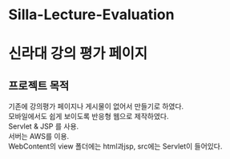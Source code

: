 # Silla-Lecture-Evaluation
# 신라대 강의 평가 페이지

## 프로젝트 목적

기존에 강의평가 페이지나 게시물이 없어서 만들기로 하였다.  
모바일에서도 쉽게 보이도록 반응형 웹으로 제작하였다.  
Servlet & JSP 를 사용.  
서버는 AWS를 이용.  
WebContent의 view 폴더에는 html과jsp, src에는 Servlet이 들어있다.   

